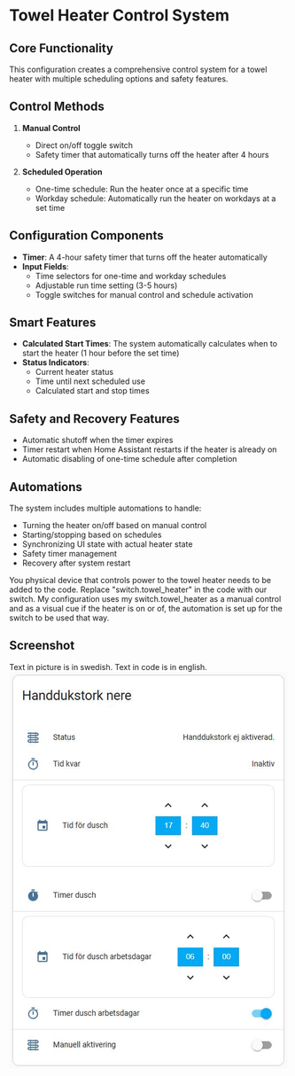 # Towel Heater Control System

## Core Functionality
This configuration creates a comprehensive control system for a towel heater with multiple scheduling options and safety features.

## Control Methods
1. **Manual Control**
   - Direct on/off toggle switch
   - Safety timer that automatically turns off the heater after 4 hours

2. **Scheduled Operation**
   - One-time schedule: Run the heater once at a specific time
   - Workday schedule: Automatically run the heater on workdays at a set time

## Configuration Components
- **Timer**: A 4-hour safety timer that turns off the heater automatically
- **Input Fields**:
  - Time selectors for one-time and workday schedules
  - Adjustable run time setting (3-5 hours)
  - Toggle switches for manual control and schedule activation

## Smart Features
- **Calculated Start Times**: The system automatically calculates when to start the heater (1 hour before the set time)
- **Status Indicators**:
  - Current heater status
  - Time until next scheduled use
  - Calculated start and stop times

## Safety and Recovery Features
- Automatic shutoff when the timer expires
- Timer restart when Home Assistant restarts if the heater is already on
- Automatic disabling of one-time schedule after completion

## Automations
The system includes multiple automations to handle:
- Turning the heater on/off based on manual control
- Starting/stopping based on schedules
- Synchronizing UI state with actual heater state
- Safety timer management
- Recovery after system restart

You physical device that controls power to the towel heater needs to be added to the code. Replace "switch.towel_heater" in the code with our switch.
My configuration uses my switch.towel_heater as a manual control and as a visual cue if the heater is on or of, the automation is set up for the switch to be used that way.

## Screenshot
Text in picture is in swedish. Text in code is in english.
![Screenshot UI](https://github.com/NewImproved/Towel-heater/blob/main/UI.jpg)

